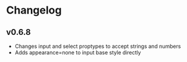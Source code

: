 # Changelog

## v0.6.8

- Changes input and select proptypes to accept strings and numbers
- Adds appearance=none to input base style directly
